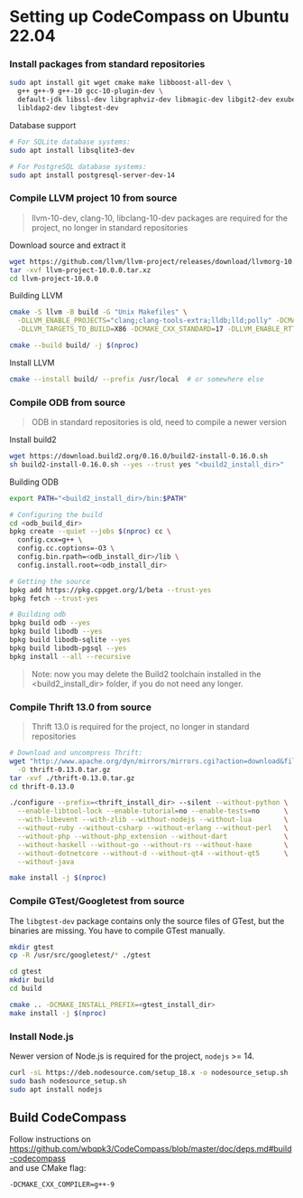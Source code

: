 # Setting up CodeCompass on Ubuntu 22.04

### Install packages from standard repositories

```bash
sudo apt install git wget cmake make libboost-all-dev \
  g++ g++-9 g++-10 gcc-10-plugin-dev \
  default-jdk libssl-dev libgraphviz-dev libmagic-dev libgit2-dev exuberant-ctags doxygen \
  libldap2-dev libgtest-dev
```

Database support

```bash
# For SQLite database systems:
sudo apt install libsqlite3-dev

# For PostgreSQL database systems:
sudo apt install postgresql-server-dev-14
```

### Compile LLVM project 10 from source
> llvm-10-dev, clang-10, libclang-10-dev packages are required for the project, no longer in standard repositories

Download source and extract it
```bash
wget https://github.com/llvm/llvm-project/releases/download/llvmorg-10.0.0/llvm-project-10.0.0.tar.xz
tar -xvf llvm-project-10.0.0.tar.xz
cd llvm-project-10.0.0
```

Building LLVM
```bash
cmake -S llvm -B build -G "Unix Makefiles" \
  -DLLVM_ENABLE_PROJECTS="clang;clang-tools-extra;lldb;lld;polly" -DCMAKE_BUILD_TYPE=Release \
  -DLLVM_TARGETS_TO_BUILD=X86 -DCMAKE_CXX_STANDARD=17 -DLLVM_ENABLE_RTTI=on
```

```bash
cmake --build build/ -j $(nproc)
```

Install LLVM
```bash
cmake --install build/ --prefix /usr/local  # or somewhere else
```

### Compile ODB from source

> ODB in standard repositories is old, need to compile a newer version

Install build2

```bash
wget https://download.build2.org/0.16.0/build2-install-0.16.0.sh
sh build2-install-0.16.0.sh --yes --trust yes "<build2_install_dir>"
```

Building ODB
```bash
export PATH="<build2_install_dir>/bin:$PATH"

# Configuring the build
cd <odb_build_dir>
bpkg create --quiet --jobs $(nproc) cc \
  config.cxx=g++ \
  config.cc.coptions=-O3 \
  config.bin.rpath=<odb_install_dir>/lib \
  config.install.root=<odb_install_dir>

# Getting the source
bpkg add https://pkg.cppget.org/1/beta --trust-yes
bpkg fetch --trust-yes

# Building odb
bpkg build odb --yes
bpkg build libodb --yes
bpkg build libodb-sqlite --yes
bpkg build libodb-pgsql --yes
bpkg install --all --recursive
```

> Note: now you may delete the Build2 toolchain installed in the <build2_install_dir> folder, if you do not need any longer.

### Compile Thrift 13.0 from source
> Thrift 13.0 is required for the project, no longer in standard repositories

```bash
# Download and uncompress Thrift:
wget "http://www.apache.org/dyn/mirrors/mirrors.cgi?action=download&filename=thrift/0.13.0/thrift-0.13.0.tar.gz" \
  -O thrift-0.13.0.tar.gz
tar -xvf ./thrift-0.13.0.tar.gz
cd thrift-0.13.0

./configure --prefix=<thrift_install_dir> --silent --without-python \
  --enable-libtool-lock --enable-tutorial=no --enable-tests=no      \
  --with-libevent --with-zlib --without-nodejs --without-lua        \
  --without-ruby --without-csharp --without-erlang --without-perl   \
  --without-php --without-php_extension --without-dart              \
  --without-haskell --without-go --without-rs --without-haxe        \
  --without-dotnetcore --without-d --without-qt4 --without-qt5      \
  --without-java

make install -j $(nproc)
```

### Compile GTest/Googletest from source
The `libgtest-dev` package contains only the source files of GTest, but the
binaries are missing. You have to compile GTest manually.

```bash
mkdir gtest
cp -R /usr/src/googletest/* ./gtest

cd gtest
mkdir build
cd build

cmake .. -DCMAKE_INSTALL_PREFIX=<gtest_install_dir>
make install -j $(nproc)
```

### Install Node.js
Newer version of Node.js is required for the project, `nodejs` >= 14.

```bash
curl -sL https://deb.nodesource.com/setup_18.x -o nodesource_setup.sh
sudo bash nodesource_setup.sh
sudo apt install nodejs
```

## Build CodeCompass
Follow instructions on https://github.com/wbqpk3/CodeCompass/blob/master/doc/deps.md#build-codecompass <br>
and use CMake flag:
```bash
-DCMAKE_CXX_COMPILER=g++-9
```
